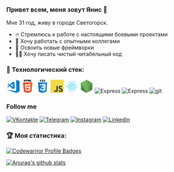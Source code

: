 ### Привет всем, меня зовут Янис 👋

Мне 31 год, живу в городе Светогорск.
- 🔥 Стремлюсь к работе с настоящими боевыми проектами
- 🔞 Хочу работать с опытными коллегами
- 🏫 Освоить новые фреймворки
- ✍🏻 Хочу писать чистый читабельный код


### 🔨 Технологический стек: 

<p>
<img src="https://raw.githubusercontent.com/github/explore/80688e429a7d4ef2fca1e82350fe8e3517d3494d/topics/visual-studio-code/visual-studio-code.png" alt="VS Code" height="35">
<img src="https://raw.githubusercontent.com/github/explore/80688e429a7d4ef2fca1e82350fe8e3517d3494d/topics/html/html.png" alt="HTML" height="35">
<img src="https://raw.githubusercontent.com/github/explore/80688e429a7d4ef2fca1e82350fe8e3517d3494d/topics/css/css.png" alt="CSS" height="35" >
<img src="https://raw.githubusercontent.com/github/explore/80688e429a7d4ef2fca1e82350fe8e3517d3494d/topics/javascript/javascript.png" alt="Javascript" height="35">
<img src="https://raw.githubusercontent.com/github/explore/80688e429a7d4ef2fca1e82350fe8e3517d3494d/topics/react/react.png" alt="React" height="35">
<img src="https://raw.githubusercontent.com/github/explore/80688e429a7d4ef2fca1e82350fe8e3517d3494d/topics/nodejs/nodejs.png" alt="NodeJS" height="35">
<img src="https://expressjs.com/images/express-facebook-share.png" alt="Express" height="35">
<img src="https://img.icons8.com/color/452/mongodb.png" alt="Express" height="35">
<img src="https://git-scm.com/images/logos/downloads/Git-Icon-1788C.png" alt="git" height="35">
  </br>
<div>
</p>
</div>

<h3>Follow me</h3>

<!-- [![Facebook](https://img.shields.io/badge/-Facebook-141130?style=flat-square&logo=Facebook)](#) -->
[![VKontakte](https://img.shields.io/badge/-VK-141130?style=flat-square&logo=Vk)](https://vk.com/yan.andreevich)
[![Telegram](https://img.shields.io/badge/-Telegram-141130?style=flat-square&logo=Telegram)](@YanisAndreevich)
[![Instagram](https://img.shields.io/badge/-Instagram-141130?style=flat-square&logo=Instagram)](#)
[![LinkedIn](https://img.shields.io/badge/-LinkedIn-141130?style=flat-square&logo=LinkedIn)](#)


### :trophy: Моя статистика:
[![Codewarrior Profile Badges](https://www.codewars.com/users/Yan4on/badges/large)](https://www.codewars.com/users/Yan4on)

[![Anurag's github stats](https://github-readme-stats.vercel.app/api?username=Yan4on&&show_icons=true&theme=cobalt)](https://github.com/anuraghazra/github-readme-stats)


